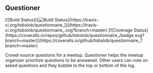 <h2>Questioner</h2> [![Build Status]({<img src="https://travis-ci.org/tobslob/questionnaire_.svg?branch=master" alt="Build Status" />}[https://travis-ci.org/tobslob/questionnaire_])](https://travis-ci.org/tobslob/questionnaire_.svg?branch=master) [![Coverage Status](https://coveralls.io/repos/github/tobslob/questionnaire_/badge.svg?branch=master)](https://coveralls.io/github/tobslob/questionnaire_?branch=master)


Crowd-source questions for a meetup. Questioner helps the meetup organizer prioritize questions to be answered. Other users can vote on asked questions and they bubble to the top or bottom of the log.